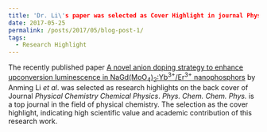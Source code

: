```yaml
---
title: 'Dr. Li\'s paper was selected as Cover Highlight in journal Phys. Chem. Chem. Phys.'
date: 2017-05-25
permalink: /posts/2017/05/blog-post-1/
tags:
  - Research Highlight
---
```


The recently published paper [A novel anion doping strategy to enhance upconversion luminescence in NaGd(MoO<sub>4</sub>)<sub>2</sub>:Yb<sup>3+</sup>/Er<sup>3+</sup> nanophosphors](/publications/2017-05-25-paper12/) by Anming Li <i>et al</i>. was selected as research highlights on the back cover of Journal <i>Physical Chemistry Chemical Physics</i>. <i>Phys. Chem. Chem. Phys.</i> is a top journal in the field of physical chemistry. The selection as the cover highlight, indicating high scientific value and academic contribution of this research work.
